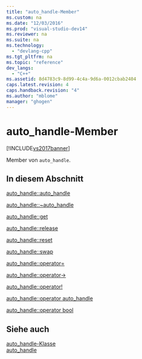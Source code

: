 ```yaml
---
title: "auto_handle-Member"
ms.custom: na
ms.date: "12/03/2016"
ms.prod: "visual-studio-dev14"
ms.reviewer: na
ms.suite: na
ms.technology: 
  - "devlang-cpp"
ms.tgt_pltfrm: na
ms.topic: "reference"
dev_langs: 
  - "C++"
ms.assetid: 8d4783c9-8d99-4c4a-9d6a-0012cbab2404
caps.latest.revision: 4
caps.handback.revision: "4"
ms.author: "mblome"
manager: "ghogen"
---
```

# auto_handle-Member
[!INCLUDE[vs2017banner](../assembler/inline/includes/vs2017banner.md)]

Member von `auto_handle`.  
  
## In diesem Abschnitt  
 [auto\_handle::auto\_handle](../dotnet/auto-handle-auto-handle.md)  
  
 [auto\_handle::~auto\_handle](../dotnet/auto-handle-tilde-auto-handle.md)  
  
 [auto\_handle::get](../dotnet/auto-handle-get.md)  
  
 [auto\_handle::release](../dotnet/auto-handle-release.md)  
  
 [auto\_handle::reset](../dotnet/auto-handle-reset.md)  
  
 [auto\_handle::swap](../dotnet/auto-handle-swap.md)  
  
 [auto\_handle::operator\=](../dotnet/auto-handle-operator-assign.md)  
  
 [auto\_handle::operator\-\>](../dotnet/auto-handle-operator-arrow.md)  
  
 [auto\_handle::operator\!](../dotnet/auto-handle-operator-logical-not.md)  
  
 [auto\_handle::operator auto\_handle](../dotnet/auto-handle-operator-auto-handle.md)  
  
 [auto\_handle::operator bool](../dotnet/auto-handle-operator-bool.md)  
  
## Siehe auch  
 [auto\_handle\-Klasse](../dotnet/auto-handle-class.md)   
 [auto\_handle](../dotnet/auto-handle.md)